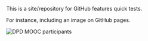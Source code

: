 This is a site/repository for GitHub features quick tests.

For instance, including an image on GitHub pages.

![DPD MOOC participants]({{site.url}}/test_repository/dpd_2020.png)

